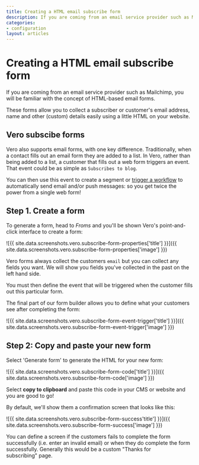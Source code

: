 ```yaml
---
title: Creating a HTML email subscribe form
description: If you are coming from an email service provider such as Mailchimp, you will be familiar with the concept of HTML-based email forms.
categories:
- configuration
layout: articles
---
```


# Creating a HTML email subscribe form

If you are coming from an email service provider such as Mailchimp, you will be familiar with the concept of HTML-based email forms.

These forms allow you to collect a subscriber or customer's email address, name and other (custom) details easily using a little HTML on your website.

## Vero subscibe forms

Vero also supports email forms, with one key difference. Traditionally, when a contact fills out an email form they are added to a list. In Vero, rather than being added to a list, a customer that fills out a web form triggers an event. That event could be as simple as `Subscribes to blog`.

You can then use this event to create a segment or [trigger a workflow]({{site.data.links.workflows.create_new_workflow}}) to automatically send email and/or push messages: so you get twice the power from a single web form!

## Step 1. Create a form

To generate a form, head to *Froms* and you'll be shown Vero's point-and-click interface to create a form:

![{{ site.data.screenshots.vero.subscribe-form-properties['title'] }}]({{ site.data.screenshots.vero.subscribe-form-properties['image'] }})

Vero forms always collect the customers `email` but you can collect any fields you want. We will show you fields you've collected in the past on the left hand side.

You must then define the event that will be triggered when the customer fills out this particular form.

The final part of our form builder allows you to define what your customers see after completing the form:

![{{ site.data.screenshots.vero.subscribe-form-event-trigger['title'] }}]({{ site.data.screenshots.vero.subscribe-form-event-trigger['image'] }})

## Step 2: Copy and paste your new form

Select 'Generate form' to generate the HTML for your new form:

![{{ site.data.screenshots.vero.subscribe-form-code['title'] }}]({{ site.data.screenshots.vero.subscribe-form-code['image'] }})

Select **copy to clipboard** and paste this code in your CMS or website and you are good to go!

By default, we'll show them a confirmation screen that looks like this:

![{{ site.data.screenshots.vero.subscribe-form-success'title'] }}]({{ site.data.screenshots.vero.subscribe-form-success['image'] }})

You can define a screen if the customers fails to complete the form successfully (i.e. enter an invalid email) or when they do complete the form successfully. Generally this would be a custom "Thanks for subscribing" page.
